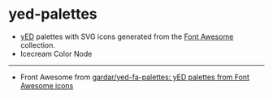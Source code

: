 # yed-palettes

*   [yED](http://www.yworks.com/en/products/yfiles/yed/) palettes with SVG icons generated from the [Font Awesome](http://fontawesome.io) collection.
*   Icecream Color Node

----

*   Front Awesome from [gardar/yed-fa-palettes: yED palettes from Font Awesome icons](https://github.com/gardar/yed-fa-palettes)
